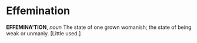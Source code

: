 # Effemination

**EFFEMINA'TION**, _noun_ The state of one grown womanish; the state of being weak or unmanly. \[Little used.\]